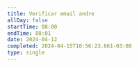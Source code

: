 ```yaml
---
title: Verificar email andre
allDay: false
startTime: 08:00
endTime: 08:01
date: 2024-04-12
completed: 2024-04-15T10:56:23.661-03:00
type: single
---
```

